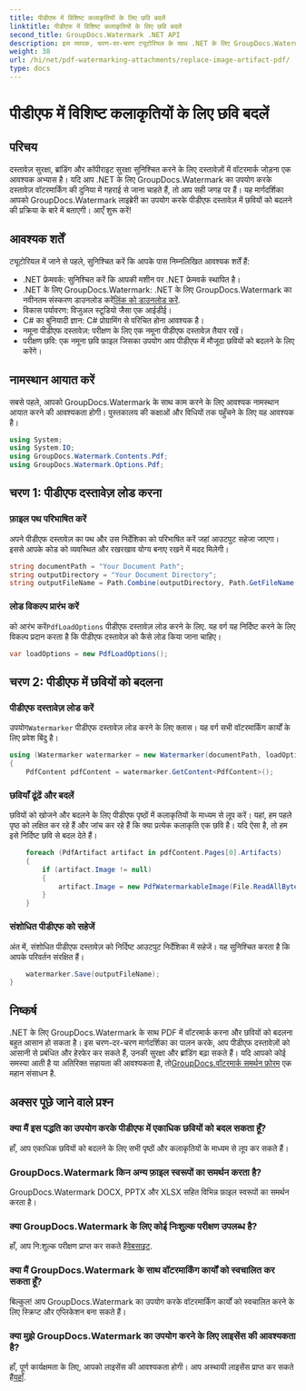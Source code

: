 ```yaml
---
title: पीडीएफ में विशिष्ट कलाकृतियों के लिए छवि बदलें
linktitle: पीडीएफ में विशिष्ट कलाकृतियों के लिए छवि बदलें
second_title: GroupDocs.Watermark .NET API
description: इस व्यापक, चरण-दर-चरण ट्यूटोरियल के साथ .NET के लिए GroupDocs.Watermark का उपयोग करके PDF दस्तावेज़ों में छवियों को बदलने का तरीका जानें।
weight: 38
url: /hi/net/pdf-watermarking-attachments/replace-image-artifact-pdf/
type: docs
---
```

# पीडीएफ में विशिष्ट कलाकृतियों के लिए छवि बदलें

## परिचय
दस्तावेज़ सुरक्षा, ब्रांडिंग और कॉपीराइट सुरक्षा सुनिश्चित करने के लिए दस्तावेज़ों में वॉटरमार्क जोड़ना एक आवश्यक अभ्यास है। यदि आप .NET के लिए GroupDocs.Watermark का उपयोग करके दस्तावेज़ वॉटरमार्किंग की दुनिया में गहराई से जाना चाहते हैं, तो आप सही जगह पर हैं। यह मार्गदर्शिका आपको GroupDocs.Watermark लाइब्रेरी का उपयोग करके पीडीएफ दस्तावेज़ में छवियों को बदलने की प्रक्रिया के बारे में बताएगी। आएँ शुरू करें!
## आवश्यक शर्तें
ट्यूटोरियल में जाने से पहले, सुनिश्चित करें कि आपके पास निम्नलिखित आवश्यक शर्तें हैं:
- .NET फ्रेमवर्क: सुनिश्चित करें कि आपकी मशीन पर .NET फ्रेमवर्क स्थापित है।
-  .NET के लिए GroupDocs.Watermark: .NET के लिए GroupDocs.Watermark का नवीनतम संस्करण डाउनलोड करें[लिंक को डाउनलोड करें](https://releases.groupdocs.com/Watermark/net/).
- विकास पर्यावरण: विजुअल स्टूडियो जैसा एक आईडीई।
- C# का बुनियादी ज्ञान: C# प्रोग्रामिंग से परिचित होना आवश्यक है।
- नमूना पीडीएफ दस्तावेज़: परीक्षण के लिए एक नमूना पीडीएफ दस्तावेज़ तैयार रखें।
- परीक्षण छवि: एक नमूना छवि फ़ाइल जिसका उपयोग आप पीडीएफ में मौजूदा छवियों को बदलने के लिए करेंगे।
## नामस्थान आयात करें
सबसे पहले, आपको GroupDocs.Watermark के साथ काम करने के लिए आवश्यक नामस्थान आयात करने की आवश्यकता होगी। पुस्तकालय की कक्षाओं और विधियों तक पहुँचने के लिए यह आवश्यक है।
```csharp
using System;
using System.IO;
using GroupDocs.Watermark.Contents.Pdf;
using GroupDocs.Watermark.Options.Pdf;
```

## चरण 1: पीडीएफ दस्तावेज़ लोड करना
### फ़ाइल पथ परिभाषित करें
अपने पीडीएफ दस्तावेज़ का पथ और उस निर्देशिका को परिभाषित करें जहां आउटपुट सहेजा जाएगा। इससे आपके कोड को व्यवस्थित और रखरखाव योग्य बनाए रखने में मदद मिलेगी।
```csharp
string documentPath = "Your Document Path";
string outputDirectory = "Your Document Directory";
string outputFileName = Path.Combine(outputDirectory, Path.GetFileName(documentPath));
```
### लोड विकल्प प्रारंभ करें
 को आरंभ करें`PdfLoadOptions` पीडीएफ दस्तावेज़ लोड करने के लिए. यह वर्ग यह निर्दिष्ट करने के लिए विकल्प प्रदान करता है कि पीडीएफ दस्तावेज़ को कैसे लोड किया जाना चाहिए।
```csharp
var loadOptions = new PdfLoadOptions();
```
## चरण 2: पीडीएफ में छवियों को बदलना
### पीडीएफ दस्तावेज़ लोड करें
 उपयोग`Watermarker` पीडीएफ दस्तावेज़ लोड करने के लिए क्लास। यह वर्ग सभी वॉटरमार्किंग कार्यों के लिए प्रवेश बिंदु है।
```csharp
using (Watermarker watermarker = new Watermarker(documentPath, loadOptions))
{
    PdfContent pdfContent = watermarker.GetContent<PdfContent>();
```
### छवियाँ ढूंढें और बदलें
छवियों को खोजने और बदलने के लिए पीडीएफ पृष्ठों में कलाकृतियों के माध्यम से लूप करें। यहां, हम पहले पृष्ठ को लक्षित कर रहे हैं और जांच कर रहे हैं कि क्या प्रत्येक कलाकृति एक छवि है। यदि ऐसा है, तो हम इसे निर्दिष्ट छवि से बदल देते हैं।
```csharp
    foreach (PdfArtifact artifact in pdfContent.Pages[0].Artifacts)
    {
        if (artifact.Image != null)
        {
            artifact.Image = new PdfWatermarkableImage(File.ReadAllBytes("Your Image Path"));
        }
    }
```
### संशोधित पीडीएफ को सहेजें
अंत में, संशोधित पीडीएफ दस्तावेज़ को निर्दिष्ट आउटपुट निर्देशिका में सहेजें। यह सुनिश्चित करता है कि आपके परिवर्तन संरक्षित हैं।
```csharp
    watermarker.Save(outputFileName);
}
```

## निष्कर्ष
 .NET के लिए GroupDocs.Watermark के साथ PDF में वॉटरमार्क करना और छवियों को बदलना बहुत आसान हो सकता है। इस चरण-दर-चरण मार्गदर्शिका का पालन करके, आप पीडीएफ दस्तावेज़ों को आसानी से प्रबंधित और हेरफेर कर सकते हैं, उनकी सुरक्षा और ब्रांडिंग बढ़ा सकते हैं। यदि आपको कोई समस्या आती है या अतिरिक्त सहायता की आवश्यकता है, तो[GroupDocs.वॉटरमार्क समर्थन फ़ोरम](https://forum.groupdocs.com/c/watermark/19) एक महान संसाधन है.
## अक्सर पूछे जाने वाले प्रश्न
### क्या मैं इस पद्धति का उपयोग करके पीडीएफ में एकाधिक छवियों को बदल सकता हूँ?
हाँ, आप एकाधिक छवियों को बदलने के लिए सभी पृष्ठों और कलाकृतियों के माध्यम से लूप कर सकते हैं।
### GroupDocs.Watermark किन अन्य फ़ाइल स्वरूपों का समर्थन करता है?
GroupDocs.Watermark DOCX, PPTX और XLSX सहित विभिन्न फ़ाइल स्वरूपों का समर्थन करता है।
### क्या GroupDocs.Watermark के लिए कोई निःशुल्क परीक्षण उपलब्ध है?
 हाँ, आप नि:शुल्क परीक्षण प्राप्त कर सकते हैं[वेबसाइट](https://releases.groupdocs.com/).
### क्या मैं GroupDocs.Watermark के साथ वॉटरमार्किंग कार्यों को स्वचालित कर सकता हूँ?
बिल्कुल! आप GroupDocs.Watermark का उपयोग करके वॉटरमार्किंग कार्यों को स्वचालित करने के लिए स्क्रिप्ट और एप्लिकेशन बना सकते हैं।
### क्या मुझे GroupDocs.Watermark का उपयोग करने के लिए लाइसेंस की आवश्यकता है?
 हाँ, पूर्ण कार्यक्षमता के लिए, आपको लाइसेंस की आवश्यकता होगी। आप अस्थायी लाइसेंस प्राप्त कर सकते हैं[यहाँ](https://purchase.groupdocs.com/temporary-license/).